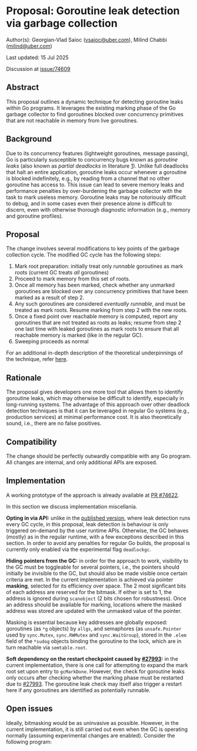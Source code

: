 # Proposal: Goroutine leak detection via garbage collection

Author(s): Georgian-Vlad Saioc (vsaioc@uber.com), Milind Chabbi (milind@uber.com)

Last updated: 15 Jul 2025

Discussion at [issue/74609](https://go.dev/issue/74609)

## Abstract

This proposal outlines a dynamic technique for detecting goroutine leaks within Go programs. It leverages the existing marking phase of the Go garbage collector to find goroutines blocked over concurrency primitives that are not reachable in memory from live goroutines.

## Background

Due to its concurrency features (lightweight goroutines, message passing), Go is particularly susceptible to concurrency bugs known as _goroutine leaks_ (also known as _partial deadlocks_ in literature [1](https://dl.acm.org/doi/10.1145/3676641.3715990)). Unlike full deadlocks that halt an entire application, goroutine leaks occur whenever a goroutine is blocked indefinitely, e.g., by reading from a channel that no other goroutine has access to. This issue can lead to severe memory leaks and performance penalties by over-burdening the garbage collector with the task to mark useless memory. Goroutine leaks may be notoriously difficult to debug, and in some cases even their presence alone is difficult to discern, even with otherwise thorough diagnostic information (e.g., memory and goroutine profiles).

## Proposal

The change involves several modifications to key points of the garbage collection cycle. The modified GC cycle has the following steps:
1. Mark root preparation: initially treat only _runnable_ goroutines as mark roots (current GC treats _all_ goroutines)
2. Proceed to mark memory from this set of roots.
3. Once all memory has been marked, check whether any unmarked goroutines are blocked over any concurrency primitives that have been marked as a result of step 2.
4. Any such goroutines are considered _eventually runnable_, and must be treated as mark roots. Resume marking from step 2 with the new roots.
5. Once a fixed point over reachable memory is computed, report any goroutines that are not treated as roots as leaks; resume from step 2 one last time with leaked goroutines as mark roots to ensure that all reachable memory is marked (like in the regular GC).
6. Sweeping proceeds as normal

For an additional in-depth description of the theoretical underpinnings of the technique, refer [here](https://dl.acm.org/doi/10.1145/3676641.3715990).

## Rationale

The proposal gives developers one more tool that allows them to identify goroutine leaks, which may otherwise be difficult to identify, especially in long-running systems. The advantage of this approach over other deadlock detection techniques is that it can be leveraged in regular Go systems (e.g., production services) at minimal performance cost. It is also theoretically sound, i.e., there are no false positives.

## Compatibility

The change should be perfectly outwardly compatible with any Go program. All changes are internal, and only additional APIs are exposed.

## Implementation

A working prototype of the approach is already available at [PR #74622](https://github.com/golang/go/pull/74622).

In this section we discuss implementation miscellania.

**Opting in via API:** unlike in the [published version](https://dl.acm.org/doi/10.1145/3676641.3715990), where leak detection runs every GC cycle, in this proposal, leak detection is behaviour is only triggered on-demand by the user runtime APIs. Otherwise, the GC behaves (mostly) as in the regular runtime, with a few exceptions described in this section. In order to avoid any penalties for regular Go builds, the proposal is currently only enabled via the experimental flag `deadlockgc`.

**Hiding pointers from the GC:** in order for the approach to work, visibility to the GC must be toggleable for several pointers, i.e., the pointers should initially be invisible to the GC, but should also be made visible once certain criteria are met. In the current implementation is achieved via pointer **masking**, selected for its efficiency over space. The 2 most signficant bits of each address are reserved for the bitmask. If either is set to 1, the address is ignored during `scanobject` (2 bits chosen for robustness). Once an address should be available for marking, locations where the masked address was stored are updated with the unmasked value of the pointer.

Masking is essential because key addresses are globally exposed: goroutines (as `*g` objects) by `allgs`, and semaphores (as `unsafe.Pointer` used by `sync.Mutex`, `sync.RWMutex` and `sync.WaitGroup`), stored in the `.elem` field of the `*sudog` objects binding the goroutine to the lock, which are in turn reachable via `semtable.root`.

**Soft dependency on the restart checkpoint caused by [#27993](https://go.dev/issue/27993):** in the current implementation, there is one call for attempting to expand the mark root set upon entry to `gcMarkDone`. However, the check for goroutine leaks only occurs after checking whether the marking phase must be restarted due to [#27993](https://go.dev/issue/27993). The goroutine leak check may itself also trigger a restart here if any goroutines are identified as potentially runnable.

## Open issues

Ideally, bitmasking would be as uninvasive as possible. However, in the current implementation, it is still carried out even when the GC is operating normally (assuming experimental changes are enabled). Consider the following program:
